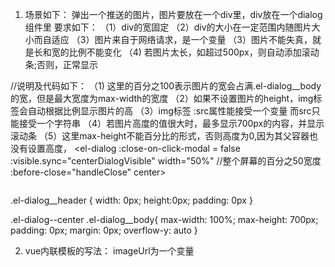 1. 场景如下： 弹出一个推送的图片，图片要放在一个div里，div放在一个dialog组件里
   要求如下：
   （1）div的宽固定
   （2）div的大小在一定范围内随图片大小而自适应
   （3）图片来自于网络请求，是一个变量
   （3）图片不能失真，就是长和宽的比例不能变化
   （4) 若图片太长，如超过500px，则自动添加滚动条;否则，正常显示

  //说明及代码如下：
（1) 这里的百分之100表示图片的宽会占满.el-dialog__body的宽，但是最大宽度为max-width的宽度
（2）如果不设置图片的height，img标签会自动根据比例显示图片的高
（3）img标签 :src属性能接受一个变量 而src只能接受一个字符串
（4）若图片高度的值很大时，最多显示700px的内容，并显示滚动条
（5）这里max-height不能百分比的形式，否则高度为0,因为其父容器也没有设置高度，
   <el-dialog
      :close-on-click-modal = false
      :visible.sync="centerDialogVisible"
      width="50%" //整个屏幕的百分之50宽度
      :before-close="handleClose"
      center>
      <!-- <div v-bind:style="{backgroundImage: 'url(' + imageUrl + ')', backgroundRepeat:'no-repeat', backgroundPosition:'center center', backgroundSize: 'contain', width: '100%', height: '100%'}"></div> -->
      <div>
        <img :src="imageUrl" width="100%">
      </div>
	  </el-dialog>


  .el-dialog__header {
	 width: 0px;
	 height:0px;
	 padding: 0px
 }

 .el-dialog--center .el-dialog__body{
	 max-width: 100%;
	 max-height: 700px;
	 padding: 0px;
	 margin: 0px;
	 overflow-y: auto
 } 

 2. vue内联模板的写法： imageUrl为一个变量
  <div v-bind:style="{backgroundImage: 'url(' + imageUrl + ')', backgroundRepeat:'no-repeat',       backgroundPosition:'center center', backgroundSize: 'contain', width: '100%', height: '100%'}"></div>

   